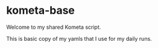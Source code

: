 # kometa-base

Welcome to my shared Kometa script.

This is basic copy of my yamls that I use for my daily runs.

